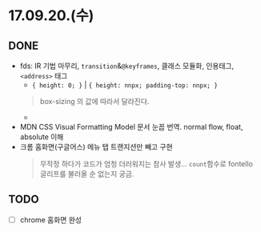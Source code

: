 # 17.09.20.(수)

## DONE
* fds: IR 기법 마무리, `transition`&`@keyframes`, 클래스 모듈화, 인용태그, `<address>` 태그
  * `{ height: 0; }` | `{ height: nnpx; padding-top: nnpx; }`
  > box-sizing 의 값에 따라서 달라진다.
  * 
* MDN CSS Visual Formatting Model 문서 눈꼽 번역. normal flow, float, absolute 이해
* 크롬 홈화면(구글어스) 메뉴 탭 트랜지션만 빼고 구현
  > 무작정 하다가 코드가 엄청 더러워지는 참사 발생... `count`함수로 fontello 글리프를 불러올 순 없는지 궁금.

## TODO
* [ ] chrome 홈화면 완성